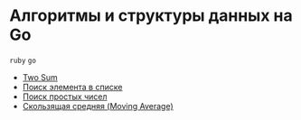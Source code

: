 # Алгоритмы и структуры данных на Go

`ruby` `go`

- [Two Sum](2_sum)
- [Поиск элемента в списке](search)
- [Поиск простых чисел](prime_numbers)
- [Скользящая средняя (Moving Average)](moving_average)
